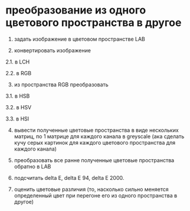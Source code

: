 # преобразование из одного цветового пространства в другое

1. задать изображение в цветовом пространстве LAB

2. конвертировать изображение

2.1. в LCH

2.2. в RGB

3. из пространства RGB преобразовать

3.1. в HSB

3.2. в HSV

3.3. в HSI

4. вывести полученные цветовые пространства в виде нескольких матриц, по 1 матрице для каждого канала в greyscale (ака сделать кучу серых картинок для каждого цветового пространства для каждого канала)

5. преобразовать все ранне полученные цветовые пространства обратно в LAB

6. подсчитать delta E, delta E 94, delta E 2000.

7. оценить цветовые различия (то, насколько сильно меняется определенный цвет при перегоне его из одного пространства в другое)
